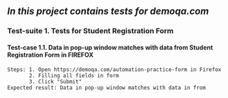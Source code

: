 ## ***In this project contains tests for demoqa.com***

### Test-suite 1. Tests for Student Registration Form
#### Test-case 1.1. Data in pop-up window matches with data from Student Registration Form in FIREFOX
    Steps: 1. Open https://demoqa.com/automation-practice-form in Firefox
           2. Filling all fields in form 
           3. Click "Submit"
    Expected result: Data in pop-up window matches with data in from

